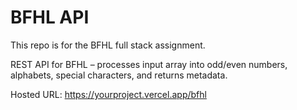 # BFHL API
This repo is for the BFHL full stack assignment.  

REST API for BFHL – processes input array into odd/even numbers, alphabets, special characters, and returns metadata. 

Hosted URL: https://yourproject.vercel.app/bfhl
